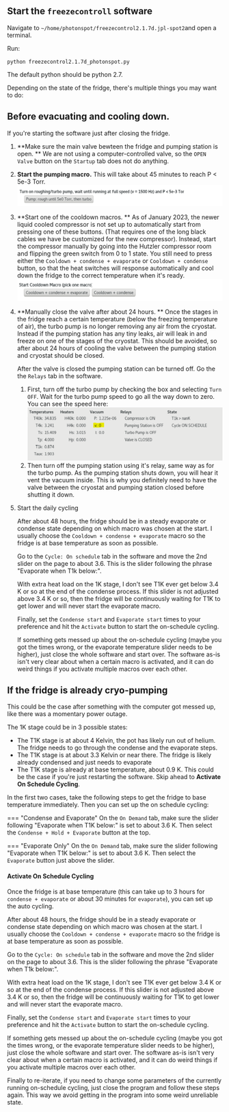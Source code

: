 
## Start the `freezecontroll` software

Navigate to `~/home/photonspot/freezecontrol2.1.7d.jpl-spot2`and open a terminal.

Run:
```shell
python freezecontrol2.1.7d_photonspot.py
```

The default python should be python 2.7. 


Depending on the state of the fridge, there's multiple things you may want to do:

## Before evacuating and cooling down. 
If you're starting the software just after closing the fridge. 

1. **Make sure the main valve bewteen the fridge and pumping station is open. **
    We are not using a computer-controlled valve, so the `OPEN Valve` button on the `Startup` tab does not do anything. 
1. **Start the pumping macro.** 
    This will take about 45 minutes to reach P < 5e-3 Torr. 
    ![pumping_macro](/images/spot2_pump_cooldown.PNG)
2. **Start one of the cooldown macros. **
    As of January 2023, the newer liquid cooled compressor is not set up to automatically start from pressing one of these buttons. (That requires one of the long black cables we have be customized for the new compressor). Instead, start the compressor manually by going into the Hutzler compressor room and flipping the green switch from 0 to 1 state. You still need to press either the `Cooldown + condense + evaporate` or `Cooldown + condense` button, so that the heat switches will response automatically and cool down the fridge to the correct temperature when it's ready. 
    ![spot2_cooldown](images/spot2_cooldown.PNG)

3. **Manually close the valve after about 24 hours. **
    Once the stages in the fridge reach a certain temperature (below the freezing temperature of air), the turbo pump is no longer removing any air from the cryostat. Instead if the pumping station has any tiny leaks, air will leak in and freeze on one of the stages of the cryostat. This should be avoided, so after about 24 hours of cooling the valve between the pumping station and cryostat should be closed. 


    After the valve is closed the pumping station can be turned off. Go the the `Relays` tab in the software. 

    1. First, turn off the turbo pump by checking the box and selecting `Turn OFF`. Wait for the turbo pump speed to go all the way down to zero. You can see the speed here: 
    ![turbo_pump_speed](images/turbo_pump_speed.PNG)
    2. Then turn off the pumping station using it's relay, same way as for the turbo pump. As the pumping station shuts down, you will hear it vent the vacuum inside. This is why you definitely need to have the valve between the cryostat and pumping station closed before shutting it down. 

1. Start the daily cycling

    After about 48 hours, the fridge should be in a steady evaporate or condense state depending on which macro was chosen at the start. I usually choose the `Cooldown + condense + evaporate` macro so the fridge is at base temperature as soon as possible. 

    Go to the `Cycle: On schedule` tab in the software and move the 2nd slider on the page to about 3.6. This is the slider following the phrase "Evaporate when T1k below:". 

    With extra heat load on the 1K stage, I don't see T1K ever get below 3.4 K or so at the end of the condense process. If this slider is not adjusted above 3.4 K or so, then the fridge will be continuously waiting for T1K to get lower and will never start the evaporate macro. 

    Finally, set the `Condense start` and `Evaporate start` times to your preference and hit the `Activate` button to start the on-schedule cycling. 

    If something gets messed up about the on-schedule cycling (maybe you got the times wrong, or the evaporate temperature slider needs to be higher), just close the whole software and start over. The software as-is isn't very clear about when a certain macro is activated, and it can do weird things if you activate multiple macros over each other. 



## If the fridge is already cryo-pumping
This could be the case after something with the computer got messed up, like there was a momentary power outage. 

The 1K stage could be in 3 possible states:

* The T1K stage is at about 4 Kelvin, the pot has likely run out of helium. The fridge needs to go through the condense and the evaporate steps. 
* The T1K stage is at about 3.3 Kelvin or near there. The fridge is likely already condensed and just needs to evaporate
* The T1K stage is already at base temperature, about 0.9 K. This could be the case if you're just restarting the software. Skip ahead to **Activate On Schedule Cycling**.

In the first two cases, take the following steps to get the fridge to base temperature immediately. Then you can set up the on schedule cycling:

=== "Condense and Evaporate"
    On the `On Demand` tab, make sure the slider following "Evaporate when T1K below:" is set to about 3.6 K. Then select the `Condense + Hold + Evaporate` button at the top. 

=== "Evaporate Only"
    On the `On Demand` tab, make sure the slider following "Evaporate when T1K below:" is set to about 3.6 K. Then select the `Evaporate` button just above the slider. 

#### Activate On Schedule Cycling

Once the fridge is at base temperature (this can take up to 3 hours for `condense + evaporate` or about 30 minutes for `evaporate`), you can set up the auto cycling. 

After about 48 hours, the fridge should be in a steady evaporate or condense state depending on which macro was chosen at the start. I usually choose the `Cooldown + condense + evaporate` macro so the fridge is at base temperature as soon as possible. 

Go to the `Cycle: On schedule` tab in the software and move the 2nd slider on the page to about 3.6. This is the slider following the phrase "Evaporate when T1k below:". 

With extra heat load on the 1K stage, I don't see T1K ever get below 3.4 K or so at the end of the condense process. If this slider is not adjusted above 3.4 K or so, then the fridge will be continuously waiting for T1K to get lower and will never start the evaporate macro. 

Finally, set the `Condense start` and `Evaporate start` times to your preference and hit the `Activate` button to start the on-schedule cycling. 

If something gets messed up about the on-schedule cycling (maybe you got the times wrong, or the evaporate temperature slider needs to be higher), just close the whole software and start over. The software as-is isn't very clear about when a certain macro is activated, and it can do weird things if you activate multiple macros over each other. 

Finally to re-iterate, if you need to change some parameters of the currently running on-schedule cycling, just close the program and follow these steps again. This way we avoid getting in the program into some weird unreliable state. 















